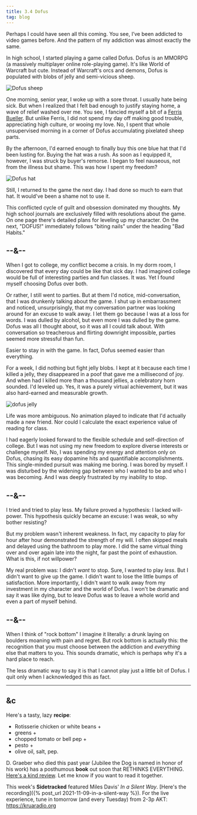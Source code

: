 ```yaml
---
title: 3.4 Dofus
tag: blog
---
```


Perhaps I could have seen all this coming. You see, I’ve been addicted to video games before. And the pattern of my addiction was almost exactly the same.

In high school, I started playing a game called Dofus. Dofus is an MMORPG (a massively multiplayer online role-playing game). It's like World of Warcraft but cute. Instead of Warcraft's orcs and demons, Dofus is populated with blobs of jelly and semi-vicious sheep.

![Dofus sheep](/assets/images/warzone/dofus-gobbler.png)

One morning, senior year, I woke up with a sore throat. I usually hate being sick. But when I realized that I felt bad enough to justify staying home, a wave of relief washed over me. You see, I fancied myself a bit of a [Ferris Bueller](https://www.youtube.com/watch?v=K-X2XzKqBiE). But unlike Ferris, I did not spend my day off making good trouble, appreciating high culture, or wooing my love. No, I spent that whole unsupervised morning in a corner of Dofus accumulating pixelated sheep parts.

By the afternoon, I'd earned enough to finally buy this one blue hat that I'd been lusting for. Buying the hat was a rush. As soon as I equipped it, however, I was struck by buyer's remorse. I began to feel nauseous, not from the illness but shame. This was how I spent my freedom?

![Dofus hat](/assets/images/warzone/dofus-hat.png)

Still, I returned to the game the next day. I had done so much to earn that hat. It would've been a shame not to use it.

This conflicted cycle of guilt and obsession dominated my thoughts. My high school journals are exclusively filled with resolutions about the game. On one page there's detailed plans for leveling up my character. On the next, "DOFUS!" immediately follows "biting nails" under the heading "Bad Habits."

## --&--

When I got to college, my conflict become a crisis. In my dorm room, I discovered that every day could be like that sick day. I had imagined college would be full of interesting parties and fun classes. It was. Yet I found myself choosing Dofus over both.

Or rather, I still went to parties. But at them I'd notice, mid-conversation, that I was drunkenly talking about the game. I shut up in embarrassment and noticed, unsurprisingly, that my conversation partner was looking around for an excuse to walk away. I let them go because I was at a loss for words. I was dulled by alcohol, but even more I was dulled by the game. Dofus was all I thought about, so it was all I could talk about. With conversation so treacherous and flirting downright impossible, parties seemed more stressful than fun.

Easier to stay in with the game. In fact, Dofus seemed easier than everything.

For a week, I did nothing but fight jelly blobs. I kept at it because each time I killed a jelly, they disappeared in a poof that gave me a millisecond of joy. And when had I killed more than a thousand jellies, a celebratory horn sounded. I'd leveled up. Yes, it was a purely virtual achievement, but it was also hard-earned and measurable growth.

![dofus jelly](/assets/images/warzone/dofus-jelly.png)

Life was more ambiguous. No animation played to indicate that I'd actually made a new friend. Nor could I calculate the exact experience value of reading for class.

I had eagerly looked forward to the flexible schedule and self-direction of college. But I was not using my new freedom to explore diverse interests or challenge myself. No, I was spending my energy and attention only on Dofus, chasing its easy dopamine hits and quantifiable accomplishments. This single-minded pursuit was making me boring. I was bored by myself. I was disturbed by the widening gap between who I wanted to be and who I was becoming. And I was deeply frustrated by my inability to stop.

## --&--

I tried and tried to play less. My failure proved a hypothesis: I lacked will-power. This hypothesis quickly became an excuse: I was weak, so why bother resisting?

But my problem wasn't inherent weakness. In fact, my capacity to play for hour after hour demonstrated the strength of my will. I often skipped meals and delayed using the bathroom to play more. I did the same virtual thing over and over again late into the night, far past the point of exhaustion. What is this, if not willpower?

My real problem was: I didn't *want* to stop. Sure, I wanted to play *less*. But I didn't want to give up the game. I didn't want to lose the little bumps of satisfaction. More importantly, I didn't want to walk away from my investment in my character and the world of Dofus. I won't be dramatic and say it was like dying, but to leave Dofus was to leave a whole world and even a part of myself behind.

## --&--

When I think of "rock bottom" I imagine it literally: a drunk laying on boulders moaning with pain and regret. But rock bottom is actually this: the recognition that you must choose between the addiction and *everything* else that matters to you. This sounds dramatic, which is perhaps why it's a hard place to reach.

The less dramatic way to say it is that I cannot play just a little bit of Dofus. I quit only when I acknowledged this as fact.

---

## &c

Here's a tasty, lazy **recipe**:

- Rotisserie chicken or white beans +
- greens +
- chopped tomato or bell pep +
- pesto +
- olive oil, salt, pep.

D. Graeber who died this past year (Jubilee the Dog is named in honor of his work) has a posthumous **book** out soon that RETHINKS EVERYTHING. [Here's a kind review](https://www.theatlantic.com/magazine/archive/2021/11/graeber-wengrow-dawn-of-everything-history-humanity/620177/). Let me know if you want to read it together.

This week's **Sidetracked** featured Miles Davis' *In a Silent Way*. [Here's the recording]({% post_url 2021-11-09-in-a-silent-way %}). For the live experience, tune in tomorrow (and every Tuesday) from 2-3p AKT: <https://kruaradio.org>
